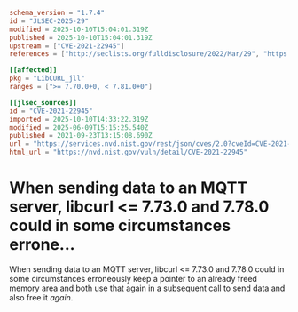 ```toml
schema_version = "1.7.4"
id = "JLSEC-2025-29"
modified = 2025-10-10T15:04:01.319Z
published = 2025-10-10T15:04:01.319Z
upstream = ["CVE-2021-22945"]
references = ["http://seclists.org/fulldisclosure/2022/Mar/29", "https://cert-portal.siemens.com/productcert/pdf/ssa-389290.pdf", "https://hackerone.com/reports/1269242", "https://lists.fedoraproject.org/archives/list/package-announce%40lists.fedoraproject.org/message/APOAK4X73EJTAPTSVT7IRVDMUWVXNWGD/", "https://lists.fedoraproject.org/archives/list/package-announce%40lists.fedoraproject.org/message/RWLEC6YVEM2HWUBX67SDGPSY4CQB72OE/", "https://security.gentoo.org/glsa/202212-01", "https://security.netapp.com/advisory/ntap-20211029-0003/", "https://support.apple.com/kb/HT213183", "https://www.debian.org/security/2022/dsa-5197", "https://www.oracle.com/security-alerts/cpuoct2021.html", "http://seclists.org/fulldisclosure/2022/Mar/29", "https://cert-portal.siemens.com/productcert/pdf/ssa-389290.pdf", "https://hackerone.com/reports/1269242", "https://lists.fedoraproject.org/archives/list/package-announce%40lists.fedoraproject.org/message/APOAK4X73EJTAPTSVT7IRVDMUWVXNWGD/", "https://lists.fedoraproject.org/archives/list/package-announce%40lists.fedoraproject.org/message/RWLEC6YVEM2HWUBX67SDGPSY4CQB72OE/", "https://security.gentoo.org/glsa/202212-01", "https://security.netapp.com/advisory/ntap-20211029-0003/", "https://support.apple.com/kb/HT213183", "https://www.debian.org/security/2022/dsa-5197", "https://www.oracle.com/security-alerts/cpuoct2021.html"]

[[affected]]
pkg = "LibCURL_jll"
ranges = [">= 7.70.0+0, < 7.81.0+0"]

[[jlsec_sources]]
id = "CVE-2021-22945"
imported = 2025-10-10T14:33:22.319Z
modified = 2025-06-09T15:15:25.540Z
published = 2021-09-23T13:15:08.690Z
url = "https://services.nvd.nist.gov/rest/json/cves/2.0?cveId=CVE-2021-22945"
html_url = "https://nvd.nist.gov/vuln/detail/CVE-2021-22945"
```

# When sending data to an MQTT server, libcurl <= 7.73.0 and 7.78.0 could in some circumstances errone...

When sending data to an MQTT server, libcurl <= 7.73.0 and 7.78.0 could in some circumstances erroneously keep a pointer to an already freed memory area and both use that again in a subsequent call to send data and also free it *again*.

